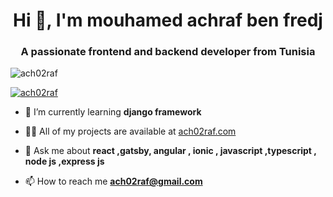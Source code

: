 <h1 align="center">Hi 👋, I'm mouhamed achraf ben fredj</h1>
<h3 align="center">A passionate frontend and backend developer from Tunisia</h3>

<p align="left"> <img src="https://komarev.com/ghpvc/?username=ach02raf&label=Profile%20views&color=0e75b6&style=flat" alt="ach02raf" /> </p>

<p align="left"> <a href="https://github.com/ryo-ma/github-profile-trophy"><img src="https://github-profile-trophy.vercel.app/?username=ach02raf" alt="ach02raf" /></a> </p>

- 🌱 I’m currently learning **django framework**

- 👨‍💻 All of my projects are available at [ach02raf.com](ach02raf.com)

- 💬 Ask me about **react ,gatsby, angular , ionic , javascript ,typescript , node js ,express js**

- 📫 How to reach me **ach02raf@gmail.com**


